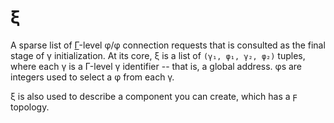 # ξ
A sparse list of [Γ](Gamma.md)-level φ/φ connection requests that is consulted as the final stage of γ initialization. At its core, ξ is a list of `(γ₁, φ₁, γ₂, φ₂)` tuples, where each γ is a Γ-level γ identifier -- that is, a global address. φs are integers used to select a φ from each γ.

ξ is also used to describe a component you can create, which has a ϝ topology.
